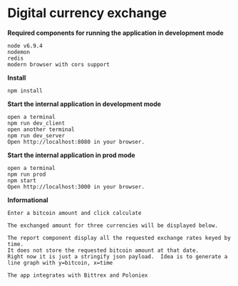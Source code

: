 Digital currency exchange
================================



**Required components for running the application in development mode**
```
node v6.9.4
nodemon
redis
modern browser with cors support
```

**Install**
```
npm install
```

**Start the internal application in development mode**
```
open a terminal
npm run dev_client
open another terminal
npm run dev_server
Open http://localhost:8080 in your browser.
```

**Start the internal application in prod mode**
```
open a terminal
npm run prod
npm start
Open http://localhost:3000 in your browser.
```



**Informational**
```
Enter a bitcoin amount and click calculate

The exchanged amount for three currencies will be displayed below.

The report component display all the requested exchange rates keyed by time.  
It does not store the requested bitcoin amount at that date.  
Right now it is just a stringify json payload.  Idea is to generate a line graph with y=bitcoin, x=time

The app integrates with Bittrex and Poloniex
```